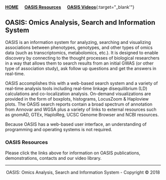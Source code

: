 <!-- This file provides the CONTENT for the OASIS website -->
<!-- javascript links are at the bottom of this file to improve page loading -->

<div class="toc-wrapper">
  <ol class="toc js-toc"></ol>
</div>

<p><a id="home" title="OASIS Introduction" class="toc-item"></a></p>

<!--# OASIS by Jim Perry-->

[**HOME**](/) &nbsp; &nbsp; [**OASIS Resources**](https://edn.som.umaryland.edu/OASIS/) &nbsp; &nbsp; [**OASIS Videos**](https://edn.som.umaryland.edu/OASIS/videos/){:target="_blank'"}

## OASIS: Omics Analysis, Search and Information System

OASIS is an information system for analyzing, searching and visualizing associations between phenotypes, genotypes, and other types of omics data (such as transcriptomics, metabolomics, etc.).  It is designed to enable discovery by connecting to the thought processes of biological researchers in a way that allows them to search results from an initial GWAS (or other type of association study), ask follow up questions and get the answers in real-time.

OASIS accomplishes this with a web-based search system and a variety of real-time analysis tools including real-time linkage disequilibrium (LD) calculations and co-localization analysis.  On-demand visualizations are provided in the form of boxplots, histograms, LocusZoom & Haploview plots. The OASIS search reports contain a broad spectrum of annotation from Annovar and WGSA plus a variety of links to external resources such as gnomAD, GTEx, HaploReg, UCSC Genome Browser and NCBI resources.

Because OASIS has a web-based user interface, an understanding of programming and operating systems is not required.


<p><a id="installation" title="Installation" class="toc-item"></a></p>

### OASIS Resources

Please click the links above for information on OASIS publications, demonstrations, contacts and our video library.


---

<p align="center">OASIS: Omics Analysis, Search and Information System - Copyright © 2018</p>
&nbsp;

<!-- And now for the javascript... -->
  <script type="text/javascript" src="https://ajax.googleapis.com/ajax/libs/jquery/1.7.1/jquery.min.js"></script>
  <script type="text/javascript" src="/assets/js_custom/application.js"></script>
